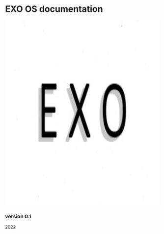 




# EXO OS documentation 

<img src="./resources/exo_logo.jpg" height="600" width="700">

### version 0.1

2022

